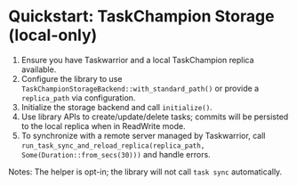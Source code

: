 # Quickstart: TaskChampion Storage (local-only)

1. Ensure you have Taskwarrior and a local TaskChampion replica available.
2. Configure the library to use `TaskChampionStorageBackend::with_standard_path()` or provide a `replica_path` via configuration.
3. Initialize the storage backend and call `initialize()`.
4. Use library APIs to create/update/delete tasks; commits will be persisted to the local replica when in ReadWrite mode.
5. To synchronize with a remote server managed by Taskwarrior, call `run_task_sync_and_reload_replica(replica_path, Some(Duration::from_secs(30)))` and handle errors.

Notes: The helper is opt-in; the library will not call `task sync` automatically.
